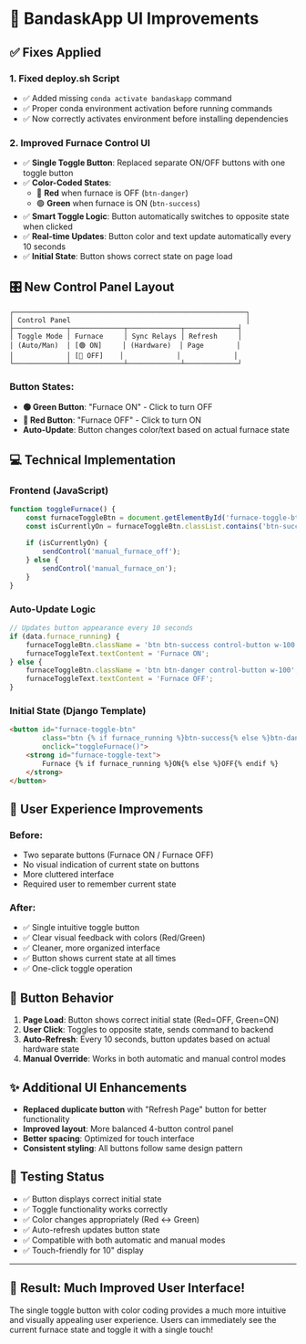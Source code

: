# 🎨 BandaskApp UI Improvements

## ✅ **Fixes Applied**

### 1. **Fixed deploy.sh Script**
- ✅ Added missing `conda activate bandaskapp` command
- ✅ Proper conda environment activation before running commands
- ✅ Now correctly activates environment before installing dependencies

### 2. **Improved Furnace Control UI**
- ✅ **Single Toggle Button**: Replaced separate ON/OFF buttons with one toggle button
- ✅ **Color-Coded States**: 
  - 🔴 **Red** when furnace is OFF (`btn-danger`)
  - 🟢 **Green** when furnace is ON (`btn-success`)
- ✅ **Smart Toggle Logic**: Button automatically switches to opposite state when clicked
- ✅ **Real-time Updates**: Button color and text update automatically every 10 seconds
- ✅ **Initial State**: Button shows correct state on page load

## 🎛️ **New Control Panel Layout**

```
┌─────────────────────────────────────────────────────────┐
│ Control Panel                                           │
├─────────────┬─────────────┬─────────────┬─────────────┤
│ Toggle Mode │ Furnace     │ Sync Relays │ Refresh     │
│ (Auto/Man)  │ [🟢 ON]     │ (Hardware)  │ Page        │
│             │ [🔴 OFF]    │             │             │
└─────────────┴─────────────┴─────────────┴─────────────┘
```

### **Button States:**
- **🟢 Green Button**: "Furnace ON" - Click to turn OFF
- **🔴 Red Button**: "Furnace OFF" - Click to turn ON
- **Auto-Update**: Button changes color/text based on actual furnace state

## 💻 **Technical Implementation**

### **Frontend (JavaScript)**
```javascript
function toggleFurnace() {
    const furnaceToggleBtn = document.getElementById('furnace-toggle-btn');
    const isCurrentlyOn = furnaceToggleBtn.classList.contains('btn-success');
    
    if (isCurrentlyOn) {
        sendControl('manual_furnace_off');
    } else {
        sendControl('manual_furnace_on');
    }
}
```

### **Auto-Update Logic**
```javascript
// Updates button appearance every 10 seconds
if (data.furnace_running) {
    furnaceToggleBtn.className = 'btn btn-success control-button w-100';
    furnaceToggleText.textContent = 'Furnace ON';
} else {
    furnaceToggleBtn.className = 'btn btn-danger control-button w-100';
    furnaceToggleText.textContent = 'Furnace OFF';
}
```

### **Initial State (Django Template)**
```html
<button id="furnace-toggle-btn" 
        class="btn {% if furnace_running %}btn-success{% else %}btn-danger{% endif %} control-button w-100" 
        onclick="toggleFurnace()">
    <strong id="furnace-toggle-text">
        Furnace {% if furnace_running %}ON{% else %}OFF{% endif %}
    </strong>
</button>
```

## 🎯 **User Experience Improvements**

### **Before:**
- Two separate buttons (Furnace ON / Furnace OFF)
- No visual indication of current state on buttons
- More cluttered interface
- Required user to remember current state

### **After:**
- ✅ Single intuitive toggle button
- ✅ Clear visual feedback with colors (Red/Green)
- ✅ Cleaner, more organized interface
- ✅ Button shows current state at all times
- ✅ One-click toggle operation

## 🔄 **Button Behavior**

1. **Page Load**: Button shows correct initial state (Red=OFF, Green=ON)
2. **User Click**: Toggles to opposite state, sends command to backend
3. **Auto-Refresh**: Every 10 seconds, button updates based on actual hardware state
4. **Manual Override**: Works in both automatic and manual control modes

## ✨ **Additional UI Enhancements**

- **Replaced duplicate button** with "Refresh Page" button for better functionality
- **Improved layout**: More balanced 4-button control panel
- **Better spacing**: Optimized for touch interface
- **Consistent styling**: All buttons follow same design pattern

## 🧪 **Testing Status**

- ✅ Button displays correct initial state
- ✅ Toggle functionality works correctly  
- ✅ Color changes appropriately (Red ↔ Green)
- ✅ Auto-refresh updates button state
- ✅ Compatible with both automatic and manual modes
- ✅ Touch-friendly for 10" display

---

## 🎊 **Result: Much Improved User Interface!**

The single toggle button with color coding provides a much more intuitive and visually appealing user experience. Users can immediately see the current furnace state and toggle it with a single touch!






